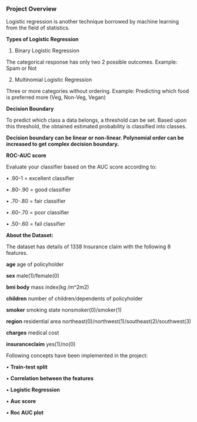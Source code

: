 ### Project Overview

 Logistic regression is another technique borrowed by machine learning from the field of statistics.

**Types of Logistic Regression**

1. Binary Logistic Regression

The categorical response has only two 2 possible outcomes. Example: Spam or Not

2. Multinomial Logistic Regression

Three or more categories without ordering. Example: Predicting which food is preferred more (Veg, Non-Veg, Vegan)

**Decision Boundary**

To predict which class a data belongs, a threshold can be set. Based upon this threshold, the obtained estimated probability is classified into classes.

**Decision boundary can be linear or non-linear. Polynomial order can be increased to get complex decision boundary.**

**ROC-AUC score**

Evaluate your classifier based on the AUC score according to:

•	.90-1 = excellent classifier

•	.80-.90 = good classifier

•	.70-.80 = fair classifier

•	.60-.70 = poor classifier

•	.50-.60 = fail classifier


**About the Dataset:**

The dataset has details of 1338 Insurance claim with the following 8 features.

**age**  age of policyholder

**sex**	male(1)/female(0)

**bmi	body** mass index(kg /m^2m2)

**children**	number of children/dependents of policyholder

**smoker**	smoking state nonsmoker(0)/smoker(1)

**region**	residential area northeast(0)/northwest(1)/southeast(2)/southwest(3)

**charges**	medical cost

**insuranceclaim**	yes(1)/no(0)


Following concepts have been implemented in the project:

•	**Train-test split**

•	**Correlation between the features**

•	**Logistic Regression**

•	**Auc score**

•	**Roc AUC plot**



